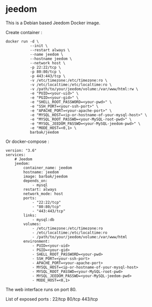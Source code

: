 # jeedom

This is a Debian based Jeedom Docker image.

Create container :

    docker run -d \
               --init \
               --restart always \
               --name jeedom \
               --hostname jeedom \
               --network host \
               -p 22:22/tcp \
               -p 80:80/tcp \
               -p 443:443/tcp \
               -v /etc/timezone:/etc/timezone:ro \
               -v /etc/localtime:/etc/localtime:ro \
               -v /path/to/your/jeedom/volume:/var/www/html:rw \
               -e "PUID=<your-uid>" \
               -e "PGID=<your-gid>" \
               -e "SHELL_ROOT_PASSWORD=<your-pwd>" \
               -e "SSH_PORT=<your-ssh-port>" \
               -e "APACHE_PORT=<your-apache-port>" \
               -e "MYSQL_HOST=<ip-or-hostname-of-your-mysql-host>" \
               -e "MYSQL_ROOT_PASSWD=<your-MySQL-root-pwd>" \
               -e "MYSQL_JEEDOM_PASSWD=<your-MySQL-jeedom-pwd>" \
               -e "MODE_HOST=<0,1> \
               barbak/jeedom

Or docker-compose :

    version: "3.6"
    services:
        # Jeedom
        jeedom:
            container_name: jeedom
            hostname: jeedom
            image: barbak/jeedom
            depends_on:
                - mysql
            restart: always
            network_mode: host
            ports:
                - "22:22/tcp"
                - "80:80/tcp"
                - "443:443/tcp"
            links:
                - mysql:db
            volumes:
                - /etc/timezone:/etc/timezone:ro
                - /etc/localtime:/etc/localtime:ro
                - /path/to/your/jeedom/volume:/var/www/html
            environment:
                - PUID=<your-uid>
                - PGID=<your-gid>
                - SHELL_ROOT_PASSWORD=<your-pwd>
                - SSH_PORT=<your-ssh-port>
                - APACHE_PORT=<your-apache-port>
                - MYSQL_HOST=<ip-or-hostname-of-your-mysql-host>
                - MYSQL_ROOT_PASSWD=<your-MySQL-root-pwd>
                - MYSQL_JEEDOM_PASSWD=<your-MySQL-jeedom-pwd>
                - MODE_HOST=<0,1>
                
The web interface runs on port 80.

List of exposed ports : 22/tcp 80/tcp 443/tcp
